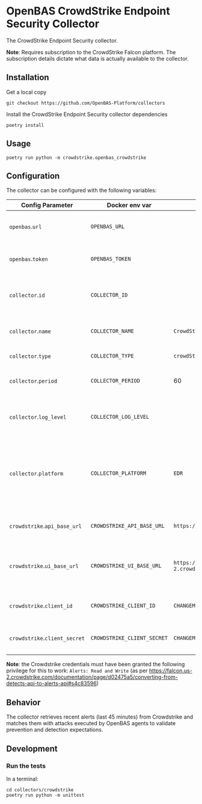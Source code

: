 # OpenBAS CrowdStrike Endpoint Security Collector

The CrowdStrike Endpoint Security collector.

**Note**: Requires subscription to the CrowdStrike Falcon platform. The subscription
details dictate what data is actually available to the collector.

## Installation

Get a local copy
```commandline
git checkout https://github.com/OpenBAS-Platform/collectors
```

Install the CrowdStrike Endpoint Security collector dependencies
```commandline
poetry install
```

## Usage
```commandline
poetry run python -m crowdstrike.openbas_crowdstrike
```

## Configuration

The collector can be configured with the following variables:

| Config Parameter              | Docker env var              | Default                               | Description                                                                                   |
|-------------------------------|-----------------------------|---------------------------------------|-----------------------------------------------------------------------------------------------|
| `openbas`.`url`               | `OPENBAS_URL`               |                                       | The URL to the OpenBAS instance                                                               |
| `openbas`.`token`             | `OPENBAS_TOKEN`             |                                       | The auth token to the OpenBAS instance                                                        |
| `collector`.`id`              | `COLLECTOR_ID`              |                                       | Unique ID of the running collector instance                                                   |
| `collector`.`name`            | `COLLECTOR_NAME`            | `CrowdStrike Endpoint Security`       | Name of the collector (visible in UI)                                                         |
| `collector`.`type`            | `COLLECTOR_TYPE`            | `crowdStrike_endpoint_security`       | Type of the collector                                                                         |
| `collector`.`period`          | `COLLECTOR_PERIOD`          | 60                                    | Period for collection cycle (int, seconds)                                                    |
| `collector`.`log_level`       | `COLLECTOR_LOG_LEVEL`       |                                       | Threshold for log severity in console output                                                  |
| `collector`.`platform`        | `COLLECTOR_PLATFORM`        | `EDR`                                 | Type of security platform this collector works for. One of: `EDR, XDR, SIEM, SOAR, NDR, ISPM` |
| `crowdstrike`.`api_base_url`  | `CROWDSTRIKE_API_BASE_URL`  | `https://api.crowdstrike.com`         | The base URL for the CrowdStrike APIs.                                                        |
| `crowdstrike`.`ui_base_url`   | `CROWDSTRIKE_UI_BASE_URL`   | `https://falcon.us-2.crowdstrike.com` | The base URL for the CrowdStrike UI you use to see your alerts.                               |
| `crowdstrike`.`client_id`     | `CROWDSTRIKE_CLIENT_ID`     | `CHANGEME`                            | The CrowdStrike API client ID.                                                                |
| `crowdstrike`.`client_secret` | `CROWDSTRIKE_CLIENT_SECRET` | `CHANGEME`                            | The CrowdStrike API client secret.                                                            |

**Note**: the Crowdstrike credentials must have been granted the following privilege for this to work: `Alerts: Read and Write`
(as per https://falcon.us-2.crowdstrike.com/documentation/page/d02475a5/converting-from-detects-api-to-alerts-api#s4c83596)

## Behavior

The collector retrieves recent alerts (last 45 minutes) from Crowdstrike and matches them with attacks executed
by OpenBAS agents to validate prevention and detection expectations.

## Development

### Run the tests
In a terminal:
```commandline
cd collectors/crowdstrike
poetry run python -m unittest
```